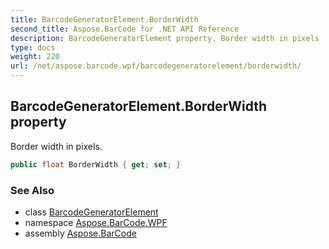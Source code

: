 ```yaml
---
title: BarcodeGeneratorElement.BorderWidth
second_title: Aspose.BarCode for .NET API Reference
description: BarcodeGeneratorElement property. Border width in pixels
type: docs
weight: 220
url: /net/aspose.barcode.wpf/barcodegeneratorelement/borderwidth/
---
```

## BarcodeGeneratorElement.BorderWidth property

Border width in pixels.

```csharp
public float BorderWidth { get; set; }
```

### See Also

* class [BarcodeGeneratorElement](../)
* namespace [Aspose.BarCode.WPF](../../barcodegeneratorelement/)
* assembly [Aspose.BarCode](../../../)


